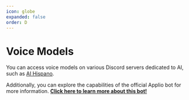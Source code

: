 ```yaml
---
icon: globe
expanded: false
order: D
---
```


# Voice Models

You can access voice models on various Discord servers dedicated to AI, such as [AI Hispano](https://discord.gg/IAHispano).

Additionally, you can explore the capabilities of the official Applio bot for more information. **[Click here to learn more about this bot!](/voice-models/Bot.md)**
